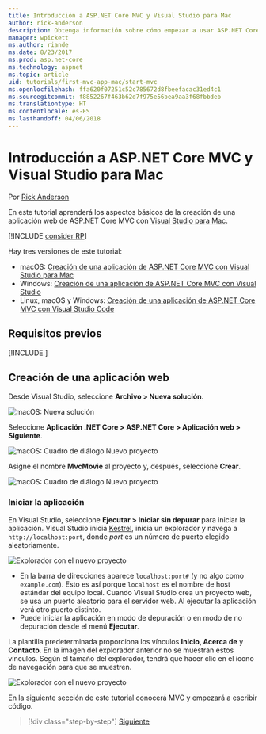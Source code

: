 ```yaml
---
title: Introducción a ASP.NET Core MVC y Visual Studio para Mac
author: rick-anderson
description: Obtenga información sobre cómo empezar a usar ASP.NET Core MVC y Visual Studio.
manager: wpickett
ms.author: riande
ms.date: 8/23/2017
ms.prod: asp.net-core
ms.technology: aspnet
ms.topic: article
uid: tutorials/first-mvc-app-mac/start-mvc
ms.openlocfilehash: ffa620f07251c52c785672d8fbeefacac31ed4c1
ms.sourcegitcommit: f8852267f463b62d7f975e56bea9aa3f68fbbdeb
ms.translationtype: HT
ms.contentlocale: es-ES
ms.lasthandoff: 04/06/2018
---
```

# <a name="get-started-with-aspnet-core-mvc-and-visual-studio-for-mac"></a>Introducción a ASP.NET Core MVC y Visual Studio para Mac

Por [Rick Anderson](https://twitter.com/RickAndMSFT)

En este tutorial aprenderá los aspectos básicos de la creación de una aplicación web de ASP.NET Core MVC con [Visual Studio para Mac](https://www.visualstudio.com/vs/visual-studio-mac/). 

[!INCLUDE [consider RP](../../includes/razor.md)]

Hay tres versiones de este tutorial:

* macOS: [Creación de una aplicación de ASP.NET Core MVC con Visual Studio para Mac](xref:tutorials/first-mvc-app-mac/start-mvc)
* Windows: [Creación de una aplicación de ASP.NET Core MVC con Visual Studio](xref:tutorials/first-mvc-app/start-mvc)
* Linux, macOS y Windows: [Creación de una aplicación de ASP.NET Core MVC con Visual Studio Code](xref:tutorials/first-mvc-app-xplat/start-mvc)

## <a name="prerequisites"></a>Requisitos previos

[!INCLUDE [](~/includes/net-core-prereqs-macos.md)]

## <a name="create-a-web-app"></a>Creación de una aplicación web

Desde Visual Studio, seleccione **Archivo > Nueva solución**.

![macOS: Nueva solución](../first-web-api-mac/_static/sln.png)

Seleccione **Aplicación .NET Core > ASP.NET Core > Aplicación web > Siguiente**.

![macOS: Cuadro de diálogo Nuevo proyecto](start-mvc/1.png)

Asigne el nombre **MvcMovie** al proyecto y, después, seleccione **Crear**.

![macOS: Cuadro de diálogo Nuevo proyecto](start-mvc/2.png)

### <a name="launch-the-app"></a>Iniciar la aplicación

En Visual Studio, seleccione **Ejecutar > Iniciar sin depurar** para iniciar la aplicación. Visual Studio inicia [Kestrel](xref:fundamentals/servers/index#kestrel), inicia un explorador y navega a `http://localhost:port`, donde *port* es un número de puerto elegido aleatoriamente.

![Explorador con el nuevo proyecto](start-mvc/b1.png)

* En la barra de direcciones aparece `localhost:port#` (y no algo como `example.com`). Esto es así porque `localhost` es el nombre de host estándar del equipo local. Cuando Visual Studio crea un proyecto web, se usa un puerto aleatorio para el servidor web. Al ejecutar la aplicación verá otro puerto distinto.
* Puede iniciar la aplicación en modo de depuración o en modo de no depuración desde el menú **Ejecutar**.

La plantilla predeterminada proporciona los vínculos **Inicio, Acerca de** y **Contacto**. En la imagen del explorador anterior no se muestran estos vínculos. Según el tamaño del explorador, tendrá que hacer clic en el icono de navegación para que se muestren.

![Explorador con el nuevo proyecto](start-mvc/b2.png)

En la siguiente sección de este tutorial conocerá MVC y empezará a escribir código.

> [!div class="step-by-step"]
> [Siguiente](adding-controller.md)  
